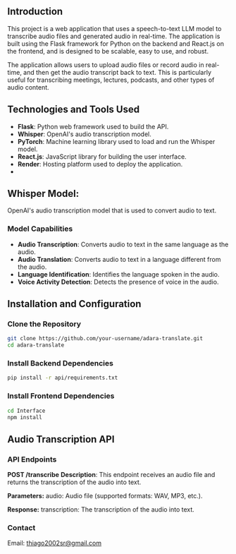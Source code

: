 ## Introduction

This project is a web application that uses a speech-to-text LLM model to transcribe audio files and generated audio in real-time. The application is built using the Flask framework for Python on the backend and React.js on the frontend, and is designed to be scalable, easy to use, and robust.

The application allows users to upload audio files or record audio in real-time, and then get the audio transcript back to text. This is particularly useful for transcribing meetings, lectures, podcasts, and other types of audio content.

## Technologies and Tools Used

- **Flask**: Python web framework used to build the API.
- **Whisper**: OpenAI's audio transcription model.
- **PyTorch**: Machine learning library used to load and run the Whisper model.
- **React.js**: JavaScript library for building the user interface.
- **Render**: Hosting platform used to deploy the application.
-
## Whisper Model:

OpenAI's audio transcription model that is used to convert audio to text.

### Model Capabilities
- **Audio Transcription**: Converts audio to text in the same language as the audio.
- **Audio Translation**: Converts audio to text in a language different from the audio.
- **Language Identification**: Identifies the language spoken in the audio.
- **Voice Activity Detection**: Detects the presence of voice in the audio.

## Installation and Configuration

### Clone the Repository

```bash
git clone https://github.com/your-username/adara-translate.git
cd adara-translate
```
### Install Backend Dependencies
```bash
pip install -r api/requirements.txt
```

### Install Frontend Dependencies
```bash
cd Interface
npm install
```

## Audio Transcription API
### API Endpoints

**POST /transcribe**
**Description**: This endpoint receives an audio file and returns the transcription of the audio into text.

**Parameters:** audio: Audio file (supported formats: WAV, MP3, etc.).

**Response:** transcription: The transcription of the audio into text.

### Contact

Email: thiago2002sr@gmail.com
